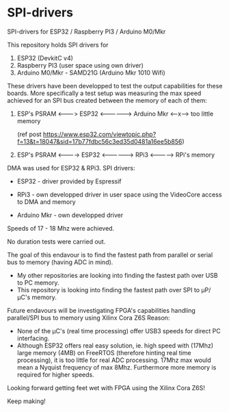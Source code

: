 # SPI-drivers
 SPI-drivers for ESP32 / Raspberry PI3 / Arduino M0/Mkr

This repository holds SPI drivers for 
1) ESP32 (DevkitC v4)
2) Raspberry PI3 (user space using own driver)
3) Arduino M0/Mkr - SAMD21G (Arduino Mkr 1010 Wifi)

These drivers have been developped to test the output capabilities for these boards.
More specifically a test setup was measuring the max speed achieved for an SPI bus created between the memory of each of them:
   
   1) ESP's PSRAM <---> ESP32 <------> Arduino Mkr <--x--> too little memory
      
      (ref post https://www.esp32.com/viewtopic.php?f=13&t=18047&sid=17b77fdbc56c3ed35d0481a16ee5b856)
   
   1) ESP's PSRAM <----> ESP32 <------> RPi3 <-----> RPi's memory

DMA was used for ESP32 & RPi3.
SPI drivers: 
 - ESP32 - driver provided by Espressif
 
 - RPi3 - own developped driver in user space using the VideoCore access to DMA and memory
 
 - Arduino Mkr - own developped driver
 
Speeds of 17 - 18 Mhz were achieved.

No duration tests were carried out.

The goal of this endavour is to find the fastest path from parallel or serial bus to memory (having ADC in mind).
- My other repositories are looking into finding the fastest path over USB to PC memory.
- This repository is looking into finding the fastest path over SPI to µP/µC's memory.

Future endavours will be investigating FPGA's capabilities handling parallel/SPI bus to memory using Xilinx Cora Z6S
Reason: 
- None of the µC's (real time processing) offer USB3 speeds for direct PC interfacing.
- Although ESP32 offers real easy solution, ie. high speed with (17Mhz) large memory (4MB) on FreeRTOS (therefore hinting real time processing), it is too little for real ADC processing. 17Mhz max would mean a Nyquist frequency of max 8Mhz. Furthermore more memory is required for higher speeds.

Looking forward getting feet wet with FPGA using the Xilinx Cora Z6S!

Keep making!





